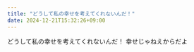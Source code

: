 ```yaml
---
title: "どうして私の幸せを考えてくれないんだ！"
date: 2024-12-21T15:32:26+09:00
---
```

どうして私の幸せを考えてくれないんだ！
幸せじゃねえからだよ
